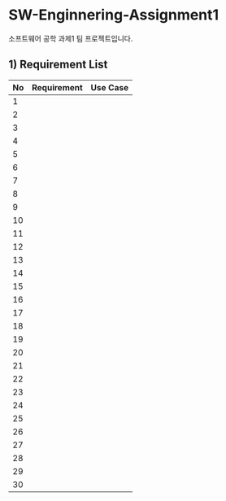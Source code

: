 # SW-Enginnering-Assignment1
소프트웨어 공학 과제1 팀 프로젝트입니다.


## 1) Requirement List

| No | Requirement | Use Case |
|----|-------------|----------|
| 1  |             |          |
| 2  |             |          |
| 3  |             |          |
| 4  |             |          |
| 5  |             |          |
| 6  |             |          |
| 7  |             |          |
| 8  |             |          |
| 9  |             |          |
| 10 |             |          |
| 11 |             |          |
| 12 |             |          |
| 13 |             |          |
| 14 |             |          |
| 15 |             |          |
| 16 |             |          |
| 17 |             |          |
| 18 |             |          |
| 19 |             |          |
| 20 |             |          |
| 21 |             |          |
| 22 |             |          |
| 23 |             |          |
| 24 |             |          |
| 25 |             |          |
| 26 |             |          |
| 27 |             |          |
| 28 |             |          |
| 29 |             |          |
| 30 |             |          |